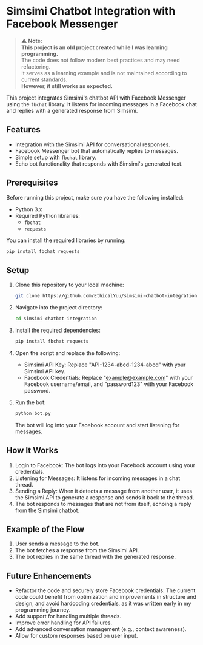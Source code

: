 # Simsimi Chatbot Integration with Facebook Messenger

> **⚠️ Note:**  
> **This project is an old project created while I was learning programming.**  
> The code does not follow modern best practices and may need refactoring.  
> It serves as a learning example and is not maintained according to current standards.  
> **However, it still works as expected.**

This project integrates Simsimi's chatbot API with Facebook Messenger using the `fbchat` library. It listens for incoming messages in a Facebook chat and replies with a generated response from Simsimi.

## Features

- Integration with the Simsimi API for conversational responses.
- Facebook Messenger bot that automatically replies to messages.
- Simple setup with `fbchat` library.
- Echo bot functionality that responds with Simsimi's generated text.

## Prerequisites

Before running this project, make sure you have the following installed:

- Python 3.x
- Required Python libraries:
  - `fbchat`
  - `requests`

You can install the required libraries by running:

  ```bash
  pip install fbchat requests
```
## Setup

1. Clone this repository to your local machine:
   ```bash
   git clone https://github.com/EthicalYuu/simsimi-chatbot-integration.git

2. Navigate into the project directory:
   ```bash
   cd simsimi-chatbot-integration

3. Install the required dependencies:
   ```bash
   pip install fbchat requests

4. Open the script and replace the following:

    * Simsimi API Key: Replace "API-1234-abcd-1234-abcd" with your Simsimi API key.
    * Facebook Credentials: Replace "example@example.com" with your Facebook username/email, and "password123" with your Facebook password.

5. Run the bot:
    ```bash
    python bot.py
    ```
    The bot will log into your Facebook account and start listening for messages.

## How It Works

1. Login to Facebook: The bot logs into your Facebook account using your credentials.
2. Listening for Messages: It listens for incoming messages in a chat thread.
3. Sending a Reply: When it detects a message from another user, it uses the Simsimi API to generate a response and sends it back to the thread.
4. The bot responds to messages that are not from itself, echoing a reply from the Simsimi chatbot.

## Example of the Flow

1. User sends a message to the bot.
2. The bot fetches a response from the Simsimi API.
3. The bot replies in the same thread with the generated response.

## Future Enhancements

- Refactor the code and securely store Facebook credentials: The current code could benefit from optimization and improvements in structure and design, and avoid hardcoding credentials, as it was written early in my programming journey.
- Add support for handling multiple threads.
- Improve error handling for API failures.
- Add advanced conversation management (e.g., context awareness).
- Allow for custom responses based on user input.
